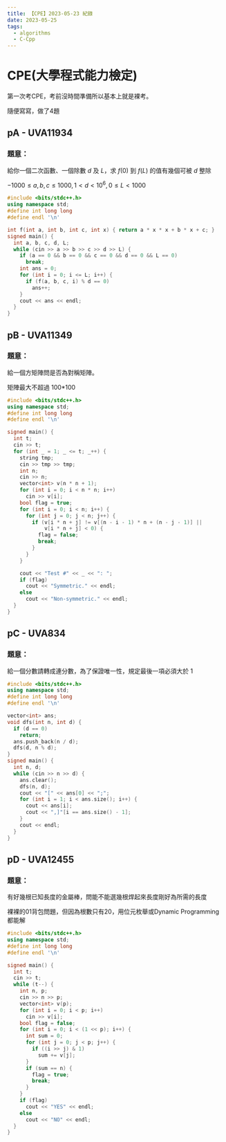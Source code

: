 ```yaml
---
title: 【CPE】2023-05-23 紀錄
date: 2023-05-25
tags:
  - algorithms
  - C-Cpp
---
```


# CPE(大學程式能力檢定)

第一次考CPE，考前沒時間準備所以基本上就是裸考。

隨便寫寫，做了4題

## pA - UVA11934

### 題意：
給你一個二次函數、一個除數 $d$ 及 $L$，求 $f(0)$ 到 $f(L)$ 的值有幾個可被 $d$ 整除

$-1000 \le a,b,c \le 1000, 1<d<10^6, 0 \le L < 1000$


```cpp
#include <bits/stdc++.h>
using namespace std;
#define int long long
#define endl '\n'

int f(int a, int b, int c, int x) { return a * x * x + b * x + c; }
signed main() {
  int a, b, c, d, L;
  while (cin >> a >> b >> c >> d >> L) {
    if (a == 0 && b == 0 && c == 0 && d == 0 && L == 0)
      break;
    int ans = 0;
    for (int i = 0; i <= L; i++) {
      if (f(a, b, c, i) % d == 0)
        ans++;
    }
    cout << ans << endl;
  }
}
```

## pB - UVA11349

### 題意：
給一個方矩陣問是否為對稱矩陣。

矩陣最大不超過 100*100

```cpp
#include <bits/stdc++.h>
using namespace std;
#define int long long
#define endl '\n'

signed main() {
  int t;
  cin >> t;
  for (int _ = 1; _ <= t; _++) {
    string tmp;
    cin >> tmp >> tmp;
    int n;
    cin >> n;
    vector<int> v(n * n + 1);
    for (int i = 0; i < n * n; i++)
      cin >> v[i];
    bool flag = true;
    for (int i = 0; i < n; i++) {
      for (int j = 0; j < n; j++) {
        if (v[i * n + j] != v[(n - i - 1) * n + (n - j - 1)] ||
            v[i * n + j] < 0) {
          flag = false;
          break;
        }
      }
    }

    cout << "Test #" << _ << ": ";
    if (flag)
      cout << "Symmetric." << endl;
    else
      cout << "Non-symmetric." << endl;
  }
}
```

## pC - UVA834

### 題意：
給一個分數請轉成連分數，為了保證唯一性，規定最後一項必須大於 $1$

```cpp
#include <bits/stdc++.h>
using namespace std;
#define int long long
#define endl '\n'

vector<int> ans;
void dfs(int n, int d) {
  if (d == 0)
    return;
  ans.push_back(n / d);
  dfs(d, n % d);
}
signed main() {
  int n, d;
  while (cin >> n >> d) {
    ans.clear();
    dfs(n, d);
    cout << "[" << ans[0] << ";";
    for (int i = 1; i < ans.size(); i++) {
      cout << ans[i];
      cout << ",]"[i == ans.size() - 1];
    }
    cout << endl;
  }
}
```

## pD - UVA12455

### 題意：
有好幾根已知長度的金屬棒，問能不能選幾根焊起來長度剛好為所需的長度

裸裸的01背包問題，但因為根數只有20，用位元枚舉或Dynamic Programming都能解

```cpp
#include <bits/stdc++.h>
using namespace std;
#define int long long
#define endl '\n'

signed main() {
  int t;
  cin >> t;
  while (t--) {
    int n, p;
    cin >> n >> p;
    vector<int> v(p);
    for (int i = 0; i < p; i++)
      cin >> v[i];
    bool flag = false;
    for (int i = 0; i < (1 << p); i++) {
      int sum = 0;
      for (int j = 0; j < p; j++) {
        if ((i >> j) & 1)
          sum += v[j];
      }
      if (sum == n) {
        flag = true;
        break;
      }
    }
    if (flag)
      cout << "YES" << endl;
    else
      cout << "NO" << endl;
  }
}
```